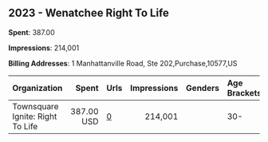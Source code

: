 ## 2023 - Wenatchee Right To Life 
**Spent**: 387.00

**Impressions**: 214,001

**Billing Addresses**: 1 Manhattanville Road, Ste 202,Purchase,10577,US

|Organization|Spent|Urls|Impressions|Genders|Age Brackets|Country Codes|
|:---|---:|:---|---:|:---|:---|:---|
|Townsquare Ignite: Right To Life|387.00 USD|[0](https://www.snap.com/political-ads/asset/e77b9eaeb09075698fdaa742eb0eaa2137ea99de8f36611232a33d7b2388466f?mediaType=mp4)|214,001||30-|united states|
